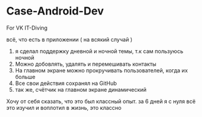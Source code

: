 # Case-Android-Dev
For VK IT-Diving

всё, что есть в приложении ( на всякий случай )
1. я сделал поддержку дневной и ночной темы, т.к сам пользуюсь ночной
2. Можно добовлять, удалять и перемешивать контакты
3. На главном экране можно прокручивать пользователей, когда их больше
4. Все свои действия сохранял на GitHub
5. так же, счётчик на главном экране динамический

Хочу от себя сказать, что это был классный опыт. за 6 дней я с нуля всё это изучил и воплотил в жизнь, это классно
